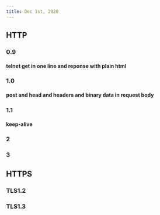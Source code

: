 ```yaml
---
title: Dec 1st, 2020
---
```


## HTTP
### 0.9
#### telnet get in one line and reponse with plain html
### 1.0
#### post and head and headers and binary data in request body
### 1.1
#### keep-alive
### 2
### 3
## HTTPS
### TLS1.2
### TLS1.3